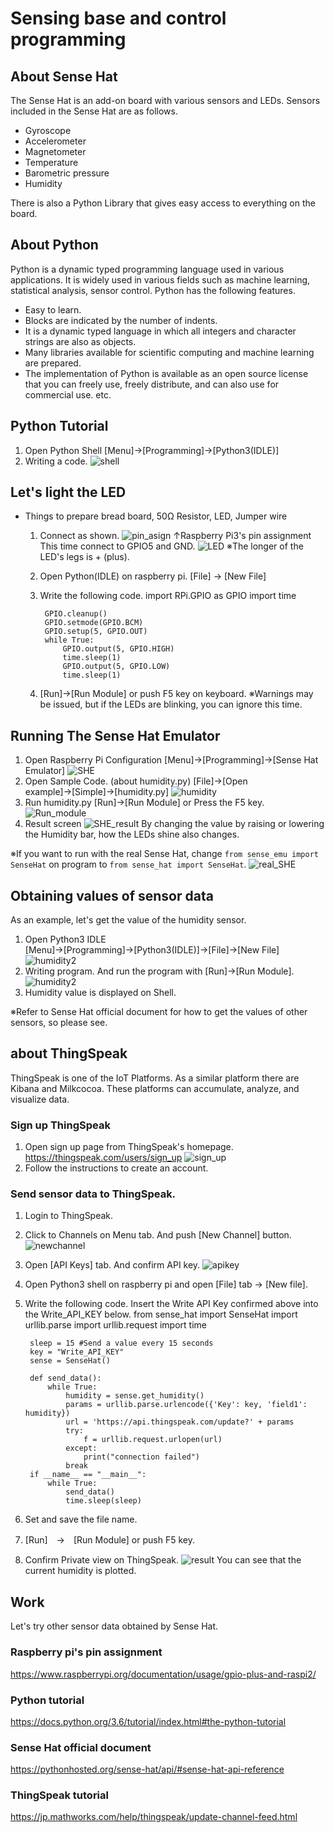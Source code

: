 # Sensing base and control programming
## About Sense Hat
The Sense Hat is an add-on board with various sensors and LEDs.
Sensors included in the Sense Hat are as follows.
- Gyroscope
- Accelerometer
- Magnetometer
- Temperature
- Barometric pressure
- Humidity

There is also a Python Library that gives easy access to everything on the board.

## About Python
Python is a dynamic typed programming language used in various applications. It is widely used in various fields such as machine learning, statistical analysis, sensor control.
Python has the following features.
- Easy to learn.
- Blocks are indicated by the number of indents.
- It is a dynamic typed language in which all integers and character strings are also as objects.
- Many libraries available for scientific computing and machine learning are prepared.
- The implementation of Python is available as an open source license that you can freely use, freely distribute, and can also use for commercial use.
etc.

## Python Tutorial
1. Open Python Shell
[Menu]→[Programming]→[Python3(IDLE)]
2. Writing a code.
  ![shell](/RaspiTutorial/image/shell.png)

## Let's light the LED
- Things to prepare
bread board, 50Ω Resistor, LED, Jumper wire
  1. Connect as shown.
  ![pin_asign](/RaspiTutorial/image/gpio.png)
  ↑Raspberry Pi3's pin assignment
  This time connect to GPIO5 and GND.
  ![LED](/RaspiTutorial/image/LED.png)
  ※The longer of the LED's legs is + (plus).

  2. Open Python(IDLE) on raspberry pi. [File] → [New File]
  3. Write the following code.
          import RPi.GPIO as GPIO
          import time

          GPIO.cleanup()
          GPIO.setmode(GPIO.BCM)
          GPIO.setup(5, GPIO.OUT)
          while True:
              GPIO.output(5, GPIO.HIGH)
              time.sleep(1)
              GPIO.output(5, GPIO.LOW)
              time.sleep(1)
  4. [Run]→[Run Module] or push F5 key on keyboard.
    ※Warnings may be issued, but if the LEDs are blinking, you can ignore this time.

## Running The Sense Hat Emulator
1. Open Raspberry Pi Configuration
[Menu]→[Programming]→[Sense Hat Emulator]
![SHE](/RaspiTutorial/image/SHE.png)
2. Open Sample Code. (about humidity.py)
[File]→[Open example]→[Simple]→[humidity.py]
![humidity](/RaspiTutorial/image/humidity.png)
3. Run humidity.py
[Run]→[Run Module] or Press the F5 key.
![Run_module](/RaspiTutorial/image/run_module.png)
4. Result screen
![SHE_result](/RaspiTutorial/image/SHE_result.png)
By changing the value by raising or lowering the Humidity bar, how the LEDs shine also changes.

※If you want to run with the real Sense Hat, change `from sense_emu import SenseHat` on program to `from sense_hat import SenseHat`.
![real_SHE](/RaspiTutorial/image/real_sense.JPG)

## Obtaining values of sensor data
As an example, let's get the value of the humidity sensor.
1. Open Python3 IDLE
[Menu]→[Programming]→[Python3(IDLE)]→[File]→[New File]
![humidity2](/RaspiTutorial/image/humidity2.png)
2. Writing program. And run the program with [Run]→[Run Module].
![humidity2](/RaspiTutorial/image/humidity3.png)
3. Humidity value is displayed on Shell.

※Refer to Sense Hat official document for how to get the values of other sensors, so please see.

## about ThingSpeak
ThingSpeak is one of the IoT Platforms.
As a similar platform there are Kibana and Milkcocoa. These platforms can accumulate, analyze, and visualize data.

### Sign up ThingSpeak
1. Open sign up page from ThingSpeak's homepage.
<https://thingspeak.com/users/sign_up>
 ![sign_up](/RaspiTutorial/image/ThingSpeak.png)
2. Follow the instructions to create an account.

### Send sensor data to ThingSpeak.
1. Login to ThingSpeak.
2. Click to Channels on Menu tab. And push [New Channel] button.
 ![newchannel](/RaspiTutorial/image/new_channel.png)
3. Open [API Keys] tab. And confirm API key.
 ![apikey](/RaspiTutorial/image/apikey.png)
4. Open Python3 shell on raspberry pi and open [File] tab → [New file].
5. Write the following code. Insert the Write API Key confirmed above into the Write_API_KEY below.
        from sense_hat import SenseHat
        import urllib.parse
        import urllib.request
        import time

        sleep = 15 #Send a value every 15 seconds
        key = "Write_API_KEY"
        sense = SenseHat()

        def send_data():
            while True:
                humidity = sense.get_humidity()
                params = urllib.parse.urlencode({'Key': key, 'field1': humidity})
                url = 'https://api.thingspeak.com/update?' + params
                try:
                    f = urllib.request.urlopen(url)
                except:
                    print("connection failed")
                break
        if __name__ == "__main__":
            while True:
                send_data()
                time.sleep(sleep)
6. Set and save the file name.
7. [Run]　→　[Run Module] or push F5 key.
8. Confirm Private view on ThingSpeak.
 ![result](/RaspiTutorial/image/result.png)
You can see that the current humidity is plotted.

## Work
Let's try other sensor data obtained by Sense Hat.

### Raspberry pi's pin assignment
<https://www.raspberrypi.org/documentation/usage/gpio-plus-and-raspi2/>
### Python tutorial
<https://docs.python.org/3.6/tutorial/index.html#the-python-tutorial>
### Sense Hat official document
<https://pythonhosted.org/sense-hat/api/#sense-hat-api-reference>
### ThingSpeak tutorial
<https://jp.mathworks.com/help/thingspeak/update-channel-feed.html>
